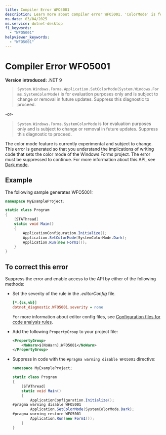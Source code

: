 ```yaml
---
title: Compiler Error WFO5001
description: Learn more about compiler error WFO5001. 'ColorMode' is for evaluation purposes only and subject to change.
ms.date: 03/04/2025
ms.service: dotnet-desktop
f1_keywords:
  - "WFO5001"
helpviewer_keywords:
  - "WFO5001"
---
```


# Compiler Error WFO5001

**Version introduced:** .NET 9

> `System.Windows.Forms.Application.SetColorMode(System.Windows.Forms.SystemColorMode)` is for evaluation purposes only and is subject to change or removal in future updates. Suppress this diagnostic to proceed.

-or-

> `System.Windows.Forms.SystemColorMode` is for evaluation purposes only and is subject to change or removal in future updates. Suppress this diagnostic to proceed.

The color mode feature is currently experimental and subject to change. This error is generated so that you understand the implications of writing code that sets the color mode of the Windows Forms project. The error must be suppressed to continue. For more information about this API, see [Dark mode](../whats-new/net90.md#dark-mode).

## Example

The following sample generates WFO5001:

```csharp
namespace MyExampleProject;

static class Program
{
    [STAThread]
    static void Main()
    {
        ApplicationConfiguration.Initialize();
        Application.SetColorMode(SystemColorMode.Dark);
        Application.Run(new Form1());
    }
}
```

## To correct this error

Suppress the error and enable access to the API by either of the following methods:

- Set the severity of the rule in the _.editorConfig_ file.

  ```ini
  [*.{cs,vb}]
  dotnet_diagnostic.WFO5001.severity = none
  ```

  For more information about editor config files, see [Configuration files for code analysis rules](/dotnet/fundamentals/code-analysis/configuration-files).

- Add the following `PropertyGroup` to your project file:

  ```xml
  <PropertyGroup>
      <NoWarn>$(NoWarn);WFO5001</NoWarn>
  </PropertyGroup>
  ```

- Suppress in code with the `#pragma warning disable WFO5001` directive:

  ```csharp
  namespace MyExampleProject;

  static class Program
  {
      [STAThread]
      static void Main()
      {
          ApplicationConfiguration.Initialize();
  #pragma warning disable WFO5001
          Application.SetColorMode(SystemColorMode.Dark);
  #pragma warning restore WFO5001
          Application.Run(new Form1());
      }
  }
  ```
